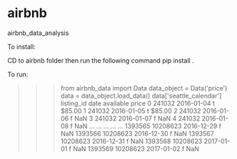 # airbnb
airbnb_data_analysis

To install:

CD to airbnb folder then run the following command
pip install .

To run:

>>> from airbnb_data import Data
>>> data_object = Data('price')
>>> data = data_object.load_data()
>>> data['seattle_calendar']
         listing_id        date available   price
0            241032  2016-01-04         t  $85.00
1            241032  2016-01-05         t  $85.00
2            241032  2016-01-06         f     NaN
3            241032  2016-01-07         f     NaN
4            241032  2016-01-08         f     NaN
...             ...         ...       ...     ...
1393565    10208623  2016-12-29         f     NaN
1393566    10208623  2016-12-30         f     NaN
1393567    10208623  2016-12-31         f     NaN
1393568    10208623  2017-01-01         f     NaN
1393569    10208623  2017-01-02         f     NaN